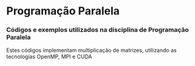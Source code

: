 # Programação Paralela

### Códigos e exemplos utilizados na disciplina de Programação Paralela

Estes códigos implementam multiplicação de matrizes, utilizando as tecnologias OpenMP, MPI e CUDA
